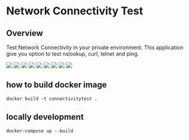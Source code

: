 # Network Connectivity Test

## Overview

Test Network Connectivity in your private environment.
This application give you option to test nslookup, curl, telnet and ping.

![](img/1.png)
![](img/2.png)
![](img/3.png)
![](img/4.png)
![](img/5.png)
![](img/6.png)
![](img/7.png)
![](img/8.png)
![](img/9.png)


## how to build docker image

```shell
docker build -t connectivitytest .
```

## locally development

```shell
docker-compose up --build
```
